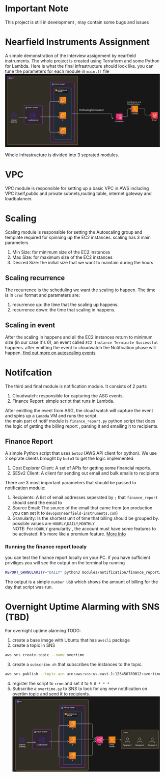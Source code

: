 # Important Note
This project is still in development , may contain some bugs and issues
# Nearfield Instruments Assignment
A simple demonstration of the interview assignment by nearfield instruments.
The whole project is created using Terraform and some Python for Lambda.
Here is what the final infrastructure should look like. you can tune the parameters for each module in `main.tf` file 
![image](./Diagram.png "Simple Diagram")

Whole Infrastructure is divided into 3 seprated modules.
# VPC
VPC module is responsible for setting up a basic VPC in AWS including\
VPC itself,public and private subnets,routing table, internet gateway and 
loadbalancer.

# Scaling
Scaling module is responsible for setting the Autoscaling group and template required for spinning up the EC2 instances. 
scaling has 3 main parameters
1. Min Size: for minimum size of the EC2 instances
2. Max Size: for maximum size of the EC2 instances
3. Desired Size: the initial size that we want to maintain during the hours
## Scaling recurrence
The recurrence is the scheduling we want the scaling to happen. The time is in `cron` format and parameters are:
1. recurrence up: the time that the scaling up happens.
2. recurrence down: the time that scaling in happens.
## Scaling in event
After the scaling in happens and all the EC2 instances return to minimum size (in our case it's 0), an event called `EC2 Instance Terminate Successful` happens. after emitting the event to cloudwatch the Notification phase will happen.
[find out more on autoscaling events](https://docs.aws.amazon.com/autoscaling/ec2/userguide/ec2-auto-scaling-event-reference.html)

# Notifcation
The third and final module is notification module. It consists of 2 parts
1. Cloudwatch: responsible for capturing the ASG events.
2. Finance Report: simple script that runs in Lambda.

After emitting the event from ASG, the cloud watch will capture the event and spins up a `Lambda` VM and runs the script.\
the main part of notif module is `finance_report.py` python script that does the logic of getting the billing report , parsing it and emailing it to recipients.
## Finance Report
A simple Python script that uses `boto3` (AWS API client for python). We use 2 seprate clients brought by `boto3` to get the logic implemented.
1. Cost Explorer Client: A set of APIs for getting some financial reports.
2. SESv2 Client: A client for sending out email and bulk emails to recipients

There are 3 most important parameters that should be passed to notification module:
1. Recipients: A list of email addresses seperated by `;` that `finance_report` should send the email to
2. Source Email: The source of the email that came from (on production you can set it to `devops@nearfield-instruments.com`)
3. Granularity: Is the shortest unit of time that billing should be grouped by. possible values are `HOURLY`,`DAILY`,`MONTHLY`\
NOTE: For `HOURLY` granularity , the account must have some features to be activated. It's more like a premium feature. [More Info](https://docs.aws.amazon.com/cost-management/latest/userguide/ce-exploring-data.html)
### Running the finance report localy
you can test the finance report locally on your PC. if you have sufficient priviliges you will see the output on the terminal by running
```bash
REPORT_GRANULARITY="DAILY" python3 modules/notification/finance_report/finance_reporty.py --dry-run
```
The output is a simple `number USD` which shows the amount of billing for the day that script was run.
# Overnight Uptime Alarming with SNS (TBD)
For overnight uptime alarming TODO:
1. create a base image with Ubuntu that has `awscli` package
2. create a topic in SNS 
```bash
aws sns create-topic --name overtime
```
3. create a `subscribe.sh` that subscribes the instances to the topic.
```bash
aws sns publish --topic-arn arn:aws:sns:us-east-1:123456789012:overtime --message "The instance ${HOSTNAME} is still up and running."
```
4. register the script to `cron` and set it to `0 0 * * *`
5. Subscribe a `overtime.py` to SNS to look for any new notification on overtim topic and send it to recipients.
![image](./Diagram-SNS.png "Simple Diagram")